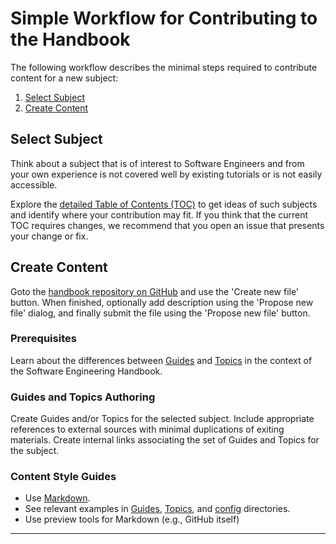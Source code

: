 # Simple Workflow for Contributing to the Handbook

The following workflow describes the minimal steps required to contribute content for a new 
subject: 

1. [Select Subject](#select-subject)
2. [Create Content](#create-content)

## Select Subject

Think about a subject that is of interest to Software Engineers and from your own experience is not
covered well by existing tutorials or is not easily accessible.

Explore the [detailed Table of Contents (TOC)](TOC.md) to get ideas of such subjects and identify 
where your contribution may fit. If you think that the current TOC requires changes, we recommend 
that you open an issue that presents your change or fix.

## Create Content

Goto the [handbook repository on GitHub][1] and use the 'Create new file' button. When finished,
optionally add description using the 'Propose new file' dialog, and finally submit the file
using the 'Propose new file' button.

### Prerequisites

Learn about the differences between [Guides](Guides) and [Topics](Topics) in the context of the 
Software Engineering Handbook.

### Guides and Topics Authoring

Create Guides and/or Topics for the selected subject. Include appropriate references to external 
sources with minimal duplications of exiting materials. Create internal links associating the 
set of Guides and Topics for the subject. 

### Content Style Guides

* Use [Markdown][2].
* See relevant examples in [Guides](Guides), [Topics](Topics), and 
  [config](config) directories.
* Use preview tools for Markdown (e.g., GitHub itself)

---

[1]: https://github.com/uribench/software-engineering-handbook
[2]: https://daringfireball.net/projects/markdown
